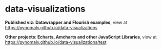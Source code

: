 # data-visualizations

**Published viz: Datawrapper and Flourish examples**, view at https://pynomaly.github.io/data-visualizations

**Other projects: Echarts, Amcharts and other JavaScript Libraries**, view at https://pynomaly.github.io/data-visualizations/test
